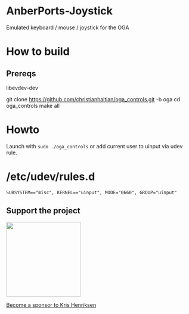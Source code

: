 # AnberPorts-Joystick
Emulated keyboard / mouse / joystick for the OGA

# How to build
## Prereqs
libevdev-dev

git clone https://github.com/christianhaitian/oga_controls.git -b oga
cd oga_controls
make all

# Howto
Launch with `sudo ./oga_controls` or add current user to uinput via udev rule.

# /etc/udev/rules.d
```
SUBSYSTEM=="misc", KERNEL=="uinput", MODE="0660", GROUP="uinput"
```

## Support the project

[<img src="https://raw.githubusercontent.com/krishenriksen/AnberPorts/master/sponsor.png" width="200"/>](https://github.com/sponsors/krishenriksen)

[Become a sponsor to Kris Henriksen](https://github.com/sponsors/krishenriksen)
